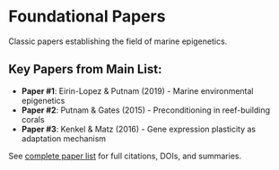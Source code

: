 # Foundational Papers

Classic papers establishing the field of marine epigenetics.

## Key Papers from Main List:
- **Paper #1**: Eirin-Lopez & Putnam (2019) - Marine environmental epigenetics
- **Paper #2**: Putnam & Gates (2015) - Preconditioning in reef-building corals
- **Paper #3**: Kenkel & Matz (2016) - Gene expression plasticity as adaptation mechanism

See [complete paper list](../paper-list.md) for full citations, DOIs, and summaries.
